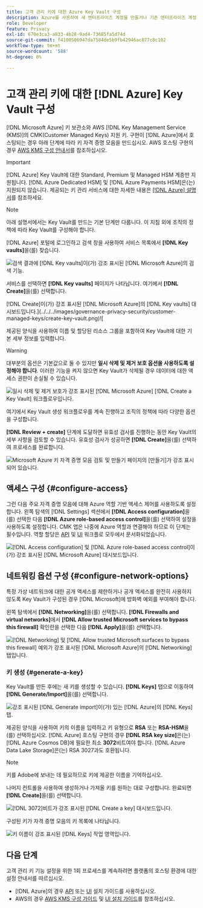 ```yaml
---
title: 고객 관리 키에 대한 Azure Key Vault 구성
description: Azure를 사용하여 새 엔터프라이즈 계정을 만들거나 기존 엔터프라이즈 계정을 사용하여 Key Vault를 만드는 방법을 알아봅니다.
role: Developer
feature: Privacy
exl-id: 670e3ca3-a833-4b28-9ad4-73685fa5d74d
source-git-commit: f4100506947da7584de5b9fb42946ac877c8c102
workflow-type: tm+mt
source-wordcount: '588'
ht-degree: 0%

---
```


# 고객 관리 키에 대한 [!DNL Azure] Key Vault 구성

[!DNL Microsoft Azure] 키 보관소와 AWS [!DNL Key Management Service (KMS)]의 CMK(Customer Managed Keys) 지원 키. 구현이 [!DNL Azure]에서 호스팅되는 경우 아래 단계에 따라 키 자격 증명 모음을 만드십시오. AWS 호스팅 구현의 경우 [AWS KMS 구성 안내서](../aws/configure-kms.md)를 참조하십시오.

>[!IMPORTANT]
>
>[!DNL Azure] Key Vault에 대한 Standard, Premium 및 Managed HSM 계층만 지원됩니다. [!DNL Azure Dedicated HSM] 및 [!DNL Azure Payments HSM]은(는) 지원되지 않습니다. 제공되는 키 관리 서비스에 대한 자세한 내용은 [[!DNL Azure] 설명서](https://learn.microsoft.com/en-us/azure/security/fundamentals/key-management#azure-key-management-services)를 참조하세요.

>[!NOTE]
>
>아래 설명서에서는 Key Vault를 만드는 기본 단계만 다룹니다. 이 지침 외에 조직의 정책에 따라 Key Vault를 구성해야 합니다.

[!DNL Azure] 포털에 로그인하고 검색 창을 사용하여 서비스 목록에서 **[!DNL Key vaults]**&#x200B;을(를) 찾습니다.

![검색 결과에 [!DNL Key vaults]이(가) 강조 표시된 [!DNL Microsoft Azure]의 검색 기능.](../../../images/governance-privacy-security/customer-managed-keys/access-key-vaults.png)

서비스를 선택하면 **[!DNL Key vaults]** 페이지가 나타납니다. 여기에서 **[!DNL Create]**&#x200B;을(를) 선택합니다.

[!DNL Create]이(가) 강조 표시된 [!DNL Microsoft Azure]의 [!DNL Key vaults] 대시보드입니다.](../../../images/governance-privacy-security/customer-managed-keys/create-key-vault.png)![

제공된 양식을 사용하여 이름 및 할당된 리소스 그룹을 포함하여 Key Vault에 대한 기본 세부 정보를 입력합니다.

>[!WARNING]
>
>대부분의 옵션은 기본값으로 둘 수 있지만 **일시 삭제 및 제거 보호 옵션을 사용하도록 설정해야 합니다**. 이러한 기능을 켜지 않으면 Key Vault가 삭제될 경우 데이터에 대한 액세스 권한이 손실될 수 있습니다.
>
>![일시 삭제 및 제거 보호가 강조 표시된 [!DNL Microsoft Azure] [!DNL Create a Key Vault] 워크플로우입니다.](../../../images/governance-privacy-security/customer-managed-keys/basic-config.png)

여기에서 Key Vault 생성 워크플로우를 계속 진행하고 조직의 정책에 따라 다양한 옵션을 구성합니다.

**[!DNL Review + create]** 단계에 도달하면 유효성 검사를 진행하는 동안 Key Vault의 세부 사항을 검토할 수 있습니다. 유효성 검사가 성공하면 **[!DNL Create]**&#x200B;을(를) 선택하여 프로세스를 완료합니다.

![Microsoft Azure 키 자격 증명 모음 검토 및 만들기 페이지의 [만들기]가 강조 표시되어 있습니다.](../../../images/governance-privacy-security/customer-managed-keys/finish-creation.png)

## 액세스 구성 {#configure-access}

그런 다음 주요 자격 증명 모음에 대해 Azure 역할 기반 액세스 제어를 사용하도록 설정합니다. 왼쪽 탐색의 [!DNL Settings] 섹션에서 **[!DNL Access configuration]**&#x200B;을(를) 선택한 다음 **[!DNL Azure role-based access control]**&#x200B;을(를) 선택하여 설정을 사용하도록 설정합니다. CMK 앱은 나중에 Azure 역할과 연결해야 하므로 이 단계는 필수입니다. 역할 할당은 [API](./api-set-up.md#assign-to-role) 및 [UI](./ui-set-up.md#assign-to-role) 워크플로 모두에서 문서화되었습니다.

![[!DNL Access configuration] 및 [!DNL Azure role-based access control]이(가) 강조 표시된 [!DNL Microsoft Azure] 대시보드입니다.](../../../images/governance-privacy-security/customer-managed-keys/access-configuration.png)

## 네트워킹 옵션 구성 {#configure-network-options}

특정 가상 네트워크에 대한 공개 액세스를 제한하거나 공개 액세스를 완전히 사용하지 않도록 Key Vault가 구성된 경우 [!DNL Microsoft]에 방화벽 예외를 부여해야 합니다.

왼쪽 탐색에서 **[!DNL Networking]**&#x200B;을(를) 선택합니다. **[!DNL Firewalls and virtual networks]**&#x200B;에서 **[!DNL Allow trusted Microsoft services to bypass this firewall]** 확인란을 선택한 다음 **[!DNL Apply]**&#x200B;을(를) 선택합니다.

![[!DNL Networking] 및 [!DNL Allow trusted Microsoft surfaces to bypass this firewall] 예외가 강조 표시된 [!DNL Microsoft Azure]의 [!DNL Networking] 탭입니다.](../../../images/governance-privacy-security/customer-managed-keys/networking.png)

### 키 생성 {#generate-a-key}

Key Vault를 만든 후에는 새 키를 생성할 수 있습니다. **[!DNL Keys]** 탭으로 이동하여 **[!DNL Generate/Import]**&#x200B;을(를) 선택합니다.

![강조 표시된 [!DNL Generate import]이(가) 있는 [!DNL Azure]의 [!DNL Keys] 탭.](../../../images/governance-privacy-security/customer-managed-keys/view-keys.png)

제공된 양식을 사용하여 키의 이름을 입력하고 키 유형으로 **RSA** 또는 **RSA-HSM**&#x200B;을(를) 선택하십시오. [!DNL Azure] 호스팅 구현의 경우 **[!DNL RSA key size]**&#x200B;은(는) [!DNL Azure Cosmos DB]에 필요한 최소 **3072**&#x200B;비트여야 합니다. [!DNL Azure Data Lake Storage]은(는) RSA 3027과도 호환됩니다.

>[!NOTE]
>
>키를 Adobe에 보내는 데 필요하므로 키에 제공한 이름을 기억하십시오.

나머지 컨트롤을 사용하여 생성하거나 가져올 키를 원하는 대로 구성합니다. 완료되면 **[!DNL Create]**&#x200B;을(를) 선택합니다.

![[!DNL 3072]비트가 강조 표시된 [!DNL Create a key] 대시보드입니다.](../../../images/governance-privacy-security/customer-managed-keys/configure-key.png)

구성된 키가 자격 증명 모음의 키 목록에 나타납니다.

![키 이름이 강조 표시된 [!DNL Keys] 작업 영역입니다.](../../../images/governance-privacy-security/customer-managed-keys/key-added.png)

## 다음 단계

고객 관리 키 기능 설정을 위한 1회 프로세스를 계속하려면 플랫폼의 호스팅 환경에 대한 설정 안내서를 따르십시오.

- [!DNL Azure]의 경우 [API](./api-set-up.md) 또는 [UI](./ui-set-up.md) 설치 가이드를 사용하십시오.
- AWS의 경우 [AWS KMS 구성 가이드](../aws/configure-kms.md) 및 [UI 설치 가이드](../aws/ui-set-up.md)를 참조하십시오.

